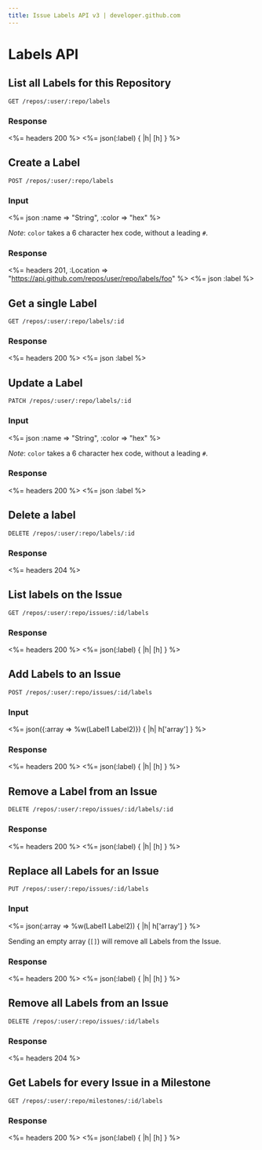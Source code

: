 ```yaml
---
title: Issue Labels API v3 | developer.github.com
---
```


# Labels API

## List all Labels for this Repository

    GET /repos/:user/:repo/labels

### Response

<%= headers 200 %>
<%= json(:label) { |h| [h] } %>

## Create a Label

    POST /repos/:user/:repo/labels

### Input

<%= json :name => "String", :color => "hex" %>

*Note*: `color` takes a 6 character hex code, without a leading `#`.

### Response

<%= headers 201,
      :Location =>
"https://api.github.com/repos/user/repo/labels/foo" %>
<%= json :label %>

## Get a single Label

    GET /repos/:user/:repo/labels/:id

### Response

<%= headers 200 %>
<%= json :label %>

## Update a Label

    PATCH /repos/:user/:repo/labels/:id

### Input

<%= json :name => "String", :color => "hex" %>

*Note*: `color` takes a 6 character hex code, without a leading `#`.

### Response

<%= headers 200 %>
<%= json :label %>

## Delete a label

    DELETE /repos/:user/:repo/labels/:id

### Response

<%= headers 204 %>

## List labels on the Issue

    GET /repos/:user/:repo/issues/:id/labels

### Response

<%= headers 200 %>
<%= json(:label) { |h| [h] } %>

## Add Labels to an Issue

    POST /repos/:user/:repo/issues/:id/labels

### Input
<%= json({:array => %w(Label1 Label2)}) { |h| h['array'] } %>

### Response

<%= headers 200 %>
<%= json(:label) { |h| [h] } %>

## Remove a Label from an Issue

    DELETE /repos/:user/:repo/issues/:id/labels/:id

### Response

<%= headers 200 %>
<%= json(:label) { |h| [h] } %>

## Replace all Labels for an Issue

    PUT /repos/:user/:repo/issues/:id/labels

### Input
<%= json(:array => %w(Label1 Label2)) { |h| h['array'] } %>

Sending an empty array (`[]`) will remove all Labels from the Issue.

### Response

<%= headers 200 %>
<%= json(:label) { |h| [h] } %>

## Remove all Labels from an Issue

    DELETE /repos/:user/:repo/issues/:id/labels

### Response

<%= headers 204 %>

## Get Labels for every Issue in a Milestone

    GET /repos/:user/:repo/milestones/:id/labels

### Response

<%= headers 200 %>
<%= json(:label) { |h| [h] } %>
